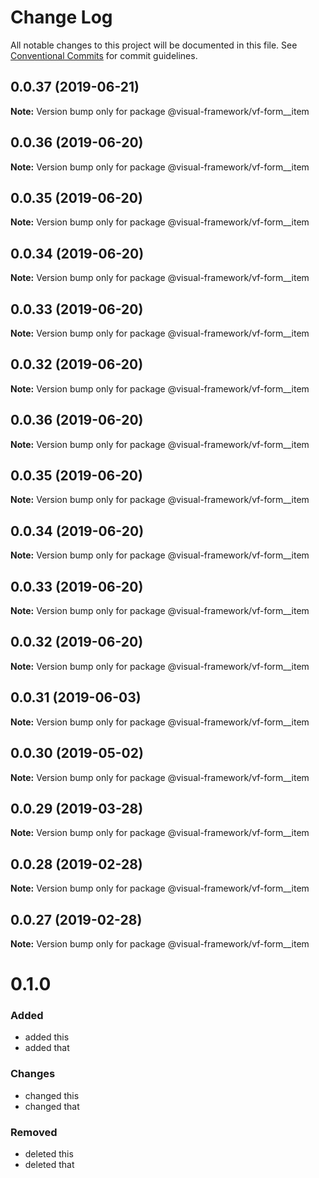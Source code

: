 # Change Log

All notable changes to this project will be documented in this file.
See [Conventional Commits](https://conventionalcommits.org) for commit guidelines.

## 0.0.37 (2019-06-21)

**Note:** Version bump only for package @visual-framework/vf-form__item





## 0.0.36 (2019-06-20)

**Note:** Version bump only for package @visual-framework/vf-form__item





## 0.0.35 (2019-06-20)

**Note:** Version bump only for package @visual-framework/vf-form__item





## 0.0.34 (2019-06-20)

**Note:** Version bump only for package @visual-framework/vf-form__item





## 0.0.33 (2019-06-20)

**Note:** Version bump only for package @visual-framework/vf-form__item





## 0.0.32 (2019-06-20)

**Note:** Version bump only for package @visual-framework/vf-form__item





## 0.0.36 (2019-06-20)

**Note:** Version bump only for package @visual-framework/vf-form__item





## 0.0.35 (2019-06-20)

**Note:** Version bump only for package @visual-framework/vf-form__item





## 0.0.34 (2019-06-20)

**Note:** Version bump only for package @visual-framework/vf-form__item





## 0.0.33 (2019-06-20)

**Note:** Version bump only for package @visual-framework/vf-form__item





## 0.0.32 (2019-06-20)

**Note:** Version bump only for package @visual-framework/vf-form__item





## 0.0.31 (2019-06-03)

**Note:** Version bump only for package @visual-framework/vf-form__item





## 0.0.30 (2019-05-02)

**Note:** Version bump only for package @visual-framework/vf-form__item





## 0.0.29 (2019-03-28)

**Note:** Version bump only for package @visual-framework/vf-form__item





## 0.0.28 (2019-02-28)

**Note:** Version bump only for package @visual-framework/vf-form__item





## 0.0.27 (2019-02-28)

**Note:** Version bump only for package @visual-framework/vf-form__item





# 0.1.0

### Added
- added this
- added that

### Changes

- changed this
- changed that

### Removed

- deleted this
- deleted that
